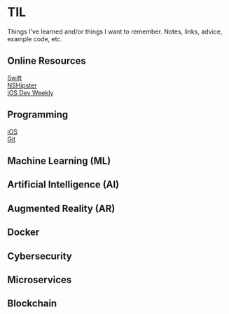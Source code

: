 # TIL
Things I've learned and/or things I want to remember. Notes, links, advice, example code, etc.

## Online Resources

[Swift](https://swift.org)\
[NSHipster](https://nshipster.com)\
[iOS Dev Weekly](https://iosdevweekly.com)

## Programming

[iOS](https://github.com/rynaardb/TIL/tree/master/ios-development)\
[Git](https://github.com/rynaardb/TIL/tree/master/git)

## Machine Learning (ML)

## Artificial Intelligence (AI)

## Augmented Reality (AR)

## Docker

## Cybersecurity

## Microservices

## Blockchain
